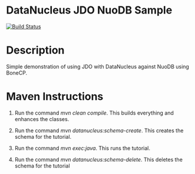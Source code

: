 DataNucleus JDO NuoDB Sample
========

[<img src="https://api.travis-ci.org/nuodb/datanucleus-nuodb-sample.png?branch=master" alt="Build Status" />](http://travis-ci.org/nuodb/datanucleus-nuodb-sample)

# Description

Simple demonstration of using JDO with DataNucleus against NuoDB using BoneCP.

Maven Instructions
==================
1. Run the command *mvn clean compile*. This builds everything and enhances the
   classes.

2. Run the command *mvn datanucleus:schema-create*. This creates the schema for
   the tutorial.

3. Run the command *mvn exec:java*. This runs the tutorial.

4. Run the command *mvn datanucleus:schema-delete*. This deletes the schema for
   the tutorial
